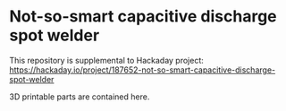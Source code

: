 # Not-so-smart capacitive discharge spot welder

This repository is supplemental to Hackaday project: https://hackaday.io/project/187652-not-so-smart-capacitive-discharge-spot-welder

3D printable parts are contained here.

